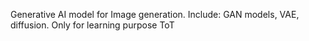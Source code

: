 Generative AI model for Image generation.
Include: GAN models, VAE, diffusion.
Only for learning purpose ToT
